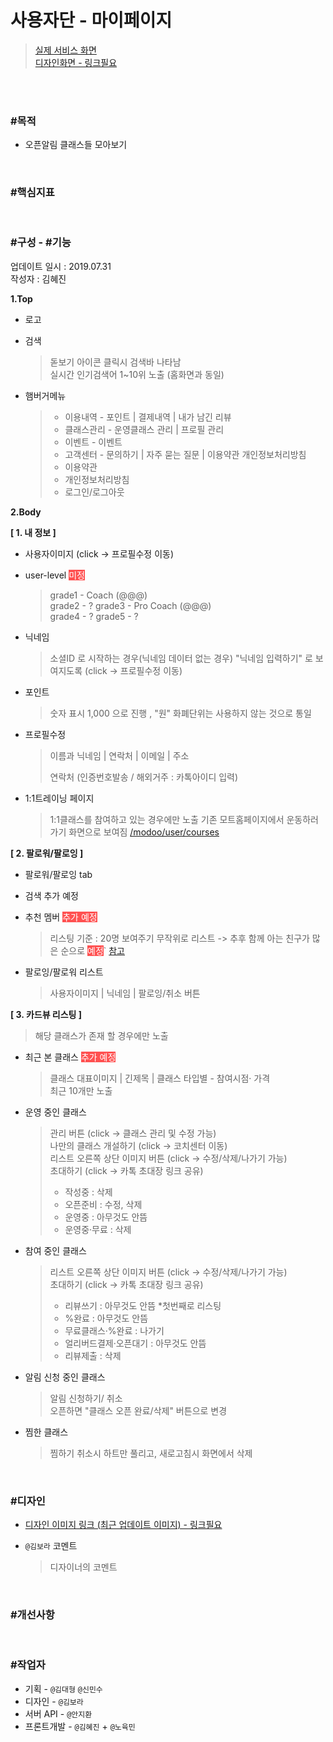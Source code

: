 # 사용자단 - 마이페이지

> [실제 서비스 화면](https://www.modooclass.net/class/user/mypage)  
> [디자인화면 - 링크필요]() 

<br><br>

### #목적
- 오픈알림 클래스들 모아보기
<br>

### #핵심지표

<br>

### #구성 - #기능
업데이트 일시 : 2019.07.31  
작성자 : 김혜진

**1.Top**  

- 로고
- 검색
	> 돋보기 아이콘 클릭시 검색바 나타남  
	> 실시간 인기검색어 1~10위 노출 (홈화면과 동일)

- 햄버거메뉴
	> - 이용내역 - 포인트 | 결제내역 | 내가 남긴 리뷰  
	> - 클래스관리 - 운영클래스 관리 | 프로필 관리  
	> - 이벤트 - 이벤트  
	> - 고객센터 - 문의하기 | 자주 묻는 질문 | 이용약관 개인정보처리방침  
	> - 이용약관  
	> - 개인정보처리방침  
	> - 로그인/로그아웃  

**2.Body**  

**[ 1. 내 정보 ]**
- 사용자이미지 (click  -> 프로필수정 이동)
- user-level <span style="background: #ff5151; color: white">미정</span>
	> grade1 -  Coach (@@@)  
	> grade2 -  ?
	> grade3 -  Pro Coach (@@@)  
	> grade4 -  ?
	> grade5 -  ?

- 닉네임
	> 소셜ID 로 시작하는 경우(닉네임 데이터 없는 경우) "닉네임 입력하기" 로 보여지도록 (click  -> 프로필수정 이동)
	
- 포인트
	> 숫자 표시 1,000 으로 진행 , "원" 화폐단위는 사용하지 않는 것으로 통일  
	
- 프로필수정
	> 이름과 닉네임 | 연락처 | 이메일 | 주소  
	> 
	> 연락처 (인증번호발송 / 해외거주 : 카톡아이디 입력)
	
- 1:1트레이닝 페이지
	> 1:1클래스를 참여하고 있는 경우에만 노출
	> 기존 모트홈페이지에서 운동하러가기 화면으로 보여짐 [/modoo/user/courses](https://www.modooclass.net/modoo/user/courses)

**[ 2. 팔로워/팔로잉 ]**

- 팔로워/팔로잉 tab
- 검색 추가 예정
- 추천 멤버 <span style="background: #ff5151; color: white">추가 예정</span>
	 > 리스팅 기준 : 20명 보여주기
	 > 무작위로 리스트 -> 추후 함께 아는 친구가 많은 순으로 <span style="background: #ff5151; color: white">예정</span>` [참고](https://github.com/jacob-modoo/modooGuide/issues/62#issuecomment-517112505)

- 팔로잉/팔로워 리스트
	> 사용자이미지 | 닉네임 | 팔로잉/취소 버튼

**[ 3. 카드뷰 리스팅 ]**
> 해당 클래스가 존재 할 경우에만 노출

- 최근 본 클래스 <span style="background: #ff5151; color: white">추가 예정</span>
	> 클래스 대표이미지 | 긴제목 | 클래스 타입별 - 참여시점· 가격  
	> 최근 10개만 노출  

- 운영 중인 클래스
	> 관리 버튼 (click -> 클래스 관리 및 수정 가능)  
	> 나만의 클래스 개설하기 (click -> 코치센터 이동)  
	> 리스트 오른쪽 상단 이미지 버튼 (click -> 수정/삭제/나가기 가능)  
	> 초대하기 (click -> 카톡 초대장 링크 공유)  
	> 
	> - 작성중 : 삭제
	> - 오픈준비 : 수정, 삭제
	> - 운영중 : 아무것도 안뜸 
	> - 운영중·무료 : 삭제 
	
- 참여 중인 클래스
	> 리스트 오른쪽 상단 이미지 버튼 (click -> 수정/삭제/나가기 가능)  
	> 초대하기 (click -> 카톡 초대장 링크 공유)  
	> 
	> - 리뷰쓰기 : 아무것도 안뜸 *첫번째로 리스팅
	> - %완료 : 아무것도 안뜸
	> - 무료클래스·%완료 : 나가기
	> - 얼리버드결제·오픈대기 : 아무것도 안뜸
	> - 리뷰제출 : 삭제

- 알림 신청 중인 클래스
	> 알림 신청하기/ 취소  
	> 오픈하면 "클래스 오픈 완료/삭제" 버튼으로 변경

- 찜한 클래스
	> 찜하기 취소시 하트만 풀리고, 새로고침시 화면에서 삭제

<br>

### #디자인

- [디자인 이미지 링크 (최근 업데이트 이미지) - 링크필요]()

- `@김보라`  코멘트

  > 디자이너의 코멘트

<br>

### #개선사항


<br>

### #작업자

- 기획 - `@김대형` `@신민수`
- 디자인 - `@김보라`
- 서버 API - `@안지환`
- 프론트개발 - `@김혜진`  + `@노육민`


